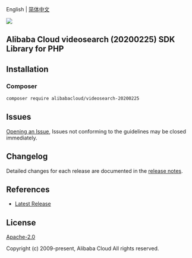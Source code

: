 English | [简体中文](README-CN.md)

![](https://aliyunsdk-pages.alicdn.com/icons/AlibabaCloud.svg)

## Alibaba Cloud videosearch (20200225) SDK Library for PHP

## Installation

### Composer

```bash
composer require alibabacloud/videosearch-20200225
```

## Issues

[Opening an Issue](https://github.com/aliyun/alibabacloud-sdk/issues/new), Issues not conforming to the guidelines may be closed immediately.

## Changelog

Detailed changes for each release are documented in the [release notes](./ChangeLog.txt).

## References

* [Latest Release](https://github.com/aliyun/alibabacloud-sdk)

## License

[Apache-2.0](http://www.apache.org/licenses/LICENSE-2.0)

Copyright (c) 2009-present, Alibaba Cloud All rights reserved.

